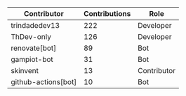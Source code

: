 | Contributor | Contributions | Role |
| ------------ | -------------- | ---- |
| trindadedev13 | 222 | Developer |
| ThDev-only | 126 | Developer |
| renovate[bot] | 89 | Bot |
| gampiot-bot | 31 | Bot |
| skinvent | 13 | Contributor |
| github-actions[bot] | 10 | Bot |
